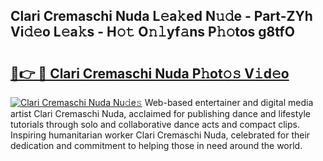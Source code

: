 ## Clari Cremaschi Nuda L𝚎a𝚔ed N𝚞𝚍e - Part-ZYh Vi𝚍𝚎o L𝚎a𝚔s - H𝚘𝚝 O𝚗𝚕yf𝚊ns P𝚑𝚘tos g8tfO

# <h2><a href="http://kf823a.oniu.top/?m=Clari+Cremaschi+Nuda">🔗👉 🔴 Clari Cremaschi Nuda P𝚑ot𝚘𝚜 V𝚒d𝚎o</a></h2>

[![Clari Cremaschi Nuda Nu𝚍e𝚜](https://i.imgur.com/0qMVB7G.gif)](http://kf823a.oniu.top/?m=Clari+Cremaschi+Nuda)
Web-based entertainer and digital media artist Clari Cremaschi Nuda, acclaimed for publishing dance and lifestyle tutorials through solo and collaborative dance acts and compact clips. Inspiring humanitarian worker Clari Cremaschi Nuda, celebrated for their dedication and commitment to helping those in need around the world.  
